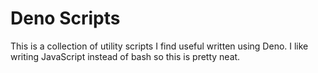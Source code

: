 # Deno Scripts

This is a collection of utility scripts I find useful written using Deno. I like writing JavaScript instead of bash so this is pretty neat.
